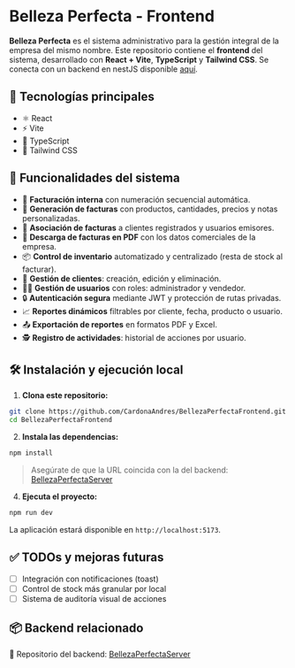 # Belleza Perfecta - Frontend

**Belleza Perfecta** es el sistema administrativo para la gestión integral de la empresa del mismo nombre. Este repositorio contiene el **frontend** del sistema, desarrollado con **React + Vite**, **TypeScript** y **Tailwind CSS**. Se conecta con un backend en nestJS disponible [aquí](https://github.com/CardonaAndres/BellezaPerfectaServer).

## 🚀 Tecnologías principales

- ⚛️ React
- ⚡ Vite
- 🧠 TypeScript
- 🎨 Tailwind CSS

## 🎯 Funcionalidades del sistema

- 📄 **Facturación interna** con numeración secuencial automática.
- 🧾 **Generación de facturas** con productos, cantidades, precios y notas personalizadas.
- 🧍 **Asociación de facturas** a clientes registrados y usuarios emisores.
- 📂 **Descarga de facturas en PDF** con los datos comerciales de la empresa.
- 📦 **Control de inventario** automatizado y centralizado (resta de stock al facturar).
- 👥 **Gestión de clientes**: creación, edición y eliminación.
- 👨‍💼 **Gestión de usuarios** con roles: administrador y vendedor.
- 🔒 **Autenticación segura** mediante JWT y protección de rutas privadas.
- 📈 **Reportes dinámicos** filtrables por cliente, fecha, producto o usuario.
- 📤 **Exportación de reportes** en formatos PDF y Excel.
- 🕵️ **Registro de actividades**: historial de acciones por usuario.

## 🛠️ Instalación y ejecución local

1. **Clona este repositorio:**

```bash
git clone https://github.com/CardonaAndres/BellezaPerfectaFrontend.git
cd BellezaPerfectaFrontend
````

2. **Instala las dependencias:**

```bash
npm install
```

> Asegúrate de que la URL coincida con la del backend: [BellezaPerfectaServer](https://github.com/CardonaAndres/BellezaPerfectaServer)

4. **Ejecuta el proyecto:**

```bash
npm run dev
```

La aplicación estará disponible en `http://localhost:5173`.


## ✅ TODOs y mejoras futuras

* [ ] Integración con notificaciones (toast)
* [ ] Control de stock más granular por local
* [ ] Sistema de auditoría visual de acciones

## 📦 Backend relacionado

🔗 Repositorio del backend: [BellezaPerfectaServer](https://github.com/CardonaAndres/BellezaPerfectaServer)

